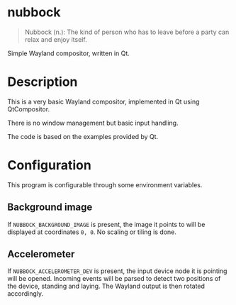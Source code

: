 # nubbock

  > Nubbock (n.): The kind of person who has to leave before a party can relax and enjoy itself.

Simple Wayland compositor, written in Qt.

# Description

This is a very basic Wayland compositor, implemented in Qt using QtCompositor.

There is no window management but basic input handling.

The code is based on the examples provided by Qt.

# Configuration

This program is configurable through some environment variables.

## Background image

If `NUBBOCK_BACKGROUND_IMAGE` is present, the image it points to will be displayed at coordinates `0, 0`. No scaling or tiling is done.

## Accelerometer

If `NUBBOCK_ACCELEROMETER_DEV` is present, the input device node it is pointing will be opened. Incoming events will be parsed to detect two positions of the device, standing and laying. The Wayland output is then rotated accordingly.



